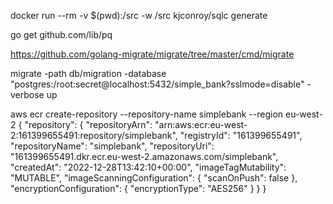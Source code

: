 docker run --rm -v $(pwd):/src -w /src kjconroy/sqlc generate

go get github.com/lib/pq

https://github.com/golang-migrate/migrate/tree/master/cmd/migrate

migrate -path db/migration -database "postgres:/root:secret@localhost:5432/simple_bank?sslmode=disable" -verbose up

aws ecr create-repository --repository-name simplebank --region eu-west-2
{
    "repository": {
        "repositoryArn": "arn:aws:ecr:eu-west-2:161399655491:repository/simplebank",
        "registryId": "161399655491",
        "repositoryName": "simplebank",
        "repositoryUri": "161399655491.dkr.ecr.eu-west-2.amazonaws.com/simplebank",
        "createdAt": "2022-12-28T13:42:10+00:00",
        "imageTagMutability": "MUTABLE",
        "imageScanningConfiguration": {
            "scanOnPush": false
        },
        "encryptionConfiguration": {
            "encryptionType": "AES256"
        }
    }
}